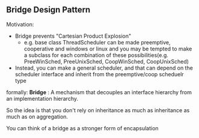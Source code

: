 ## Bridge Design Pattern

Motivation:
- Bridge prevents "Cartesian Product Explosion"
  - e.g. base class ThreadScheduler can be made preemptive, cooperative and windows or linux and you may be tempted to make a subclass for each combination of these possibilities(e.g. PreeWinSched, PreeUnixSched, CoopWinSched, CoopUnixSched)
- Instead, you can make a general scheduler, and that can depend on the scheduler interface and inherit from the preemptive/coop scheduelr type

formally:
__Bridge__ : A mechanism that decouples an interface hierarchy from an implementation hierarchy.

So the idea is that you don't rely on inheritance as much as inheritance as much as on aggregation.

You can think of a bridge as a stronger form of encapsulation

